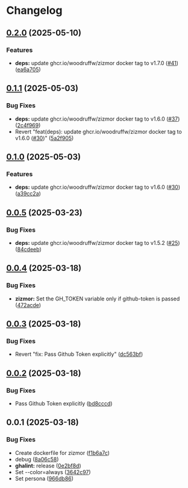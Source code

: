 # Changelog

## [0.2.0](https://github.com/koki-develop/github-actions-lint/compare/zizmor-v0.1.1...zizmor-v0.2.0) (2025-05-10)


### Features

* **deps:** update ghcr.io/woodruffw/zizmor docker tag to v1.7.0 ([#41](https://github.com/koki-develop/github-actions-lint/issues/41)) ([ea6a705](https://github.com/koki-develop/github-actions-lint/commit/ea6a7057905279d0627293c796b4d5771b96ec8b))

## [0.1.1](https://github.com/koki-develop/github-actions-lint/compare/zizmor-v0.1.0...zizmor-v0.1.1) (2025-05-03)


### Bug Fixes

* **deps:** update ghcr.io/woodruffw/zizmor docker tag to v1.6.0 ([#37](https://github.com/koki-develop/github-actions-lint/issues/37)) ([2c4f969](https://github.com/koki-develop/github-actions-lint/commit/2c4f969c0ec9221267501eb15f1d2df8dfc89949))
* Revert "feat(deps): update ghcr.io/woodruffw/zizmor docker tag to v1.6.0 ([#30](https://github.com/koki-develop/github-actions-lint/issues/30))" ([5a2f905](https://github.com/koki-develop/github-actions-lint/commit/5a2f905fd7b3719394ccd94dca1c4cefd8c0595a))

## [0.1.0](https://github.com/koki-develop/github-actions-lint/compare/zizmor-v0.0.5...zizmor-v0.1.0) (2025-05-03)


### Features

* **deps:** update ghcr.io/woodruffw/zizmor docker tag to v1.6.0 ([#30](https://github.com/koki-develop/github-actions-lint/issues/30)) ([a39cc2a](https://github.com/koki-develop/github-actions-lint/commit/a39cc2add6509324af5f6628a0cc6c56ad1978dc))

## [0.0.5](https://github.com/koki-develop/github-actions-lint/compare/zizmor-v0.0.4...zizmor-v0.0.5) (2025-03-23)


### Bug Fixes

* **deps:** update ghcr.io/woodruffw/zizmor docker tag to v1.5.2 ([#25](https://github.com/koki-develop/github-actions-lint/issues/25)) ([84cdeeb](https://github.com/koki-develop/github-actions-lint/commit/84cdeeb5b74f177a21eb85d8a025b003bf30581d))

## [0.0.4](https://github.com/koki-develop/github-actions-lint/compare/zizmor-v0.0.3...zizmor-v0.0.4) (2025-03-18)


### Bug Fixes

* **zizmor:** Set the GH_TOKEN variable only if github-token is passed ([472acde](https://github.com/koki-develop/github-actions-lint/commit/472acde010c065aaf782937e240c512319f77845))

## [0.0.3](https://github.com/koki-develop/github-actions-lint/compare/zizmor-v0.0.2...zizmor-v0.0.3) (2025-03-18)


### Bug Fixes

* Revert "fix: Pass Github Token explicitly" ([dc563bf](https://github.com/koki-develop/github-actions-lint/commit/dc563bf2102bffdd354cca2335c858fd522336a6))

## [0.0.2](https://github.com/koki-develop/github-actions-lint/compare/zizmor-v0.0.1...zizmor-v0.0.2) (2025-03-18)


### Bug Fixes

* Pass Github Token explicitly ([bd8cccd](https://github.com/koki-develop/github-actions-lint/commit/bd8cccd400d3c9b7c303c8ee15d8505a4c87c479))

## 0.0.1 (2025-03-18)


### Bug Fixes

* Create dockerfile for zizmor ([f1b6a7c](https://github.com/koki-develop/github-actions-lint/commit/f1b6a7c75c598c78edaa4d8bfdc658ba759109ec))
* debug ([8a06c58](https://github.com/koki-develop/github-actions-lint/commit/8a06c5884ac0f35356916ef5c0d58ee675183d50))
* **ghalint:** release ([0e2bf8d](https://github.com/koki-develop/github-actions-lint/commit/0e2bf8d0de232693d32987629abb7c163ac334d5))
* Set --color=always ([3642c97](https://github.com/koki-develop/github-actions-lint/commit/3642c97ab94901cfce3b5e914d64c5655a74437d))
* Set persona ([966db86](https://github.com/koki-develop/github-actions-lint/commit/966db86411b61e09d2ed7e92d7362f580516f10e))
